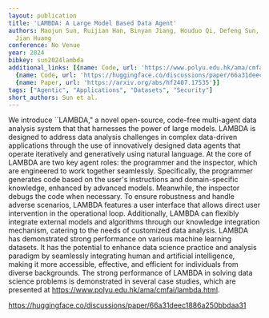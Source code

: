 ```yaml
---
layout: publication
title: 'LAMBDA: A Large Model Based Data Agent'
authors: Maojun Sun, Ruijian Han, Binyan Jiang, Houduo Qi, Defeng Sun, Yancheng Yuan,
  Jian Huang
conference: No Venue
year: 2024
bibkey: sun2024lambda
additional_links: [{name: Code, url: 'https://www.polyu.edu.hk/ama/cmfai/lambda.html'},
  {name: Code, url: 'https://huggingface.co/discussions/paper/66a31deec1886a250bbdaa31'},
  {name: Paper, url: 'https://arxiv.org/abs/hf2407.17535'}]
tags: ["Agentic", "Applications", "Datasets", "Security"]
short_authors: Sun et al.
---
```

We introduce ``LAMBDA," a novel open-source, code-free multi-agent data analysis system that that harnesses the power of large models. LAMBDA is designed to address data analysis challenges in complex data-driven applications through the use of innovatively designed data agents that operate iteratively and generatively using natural language. At the core of LAMBDA are two key agent roles: the programmer and the inspector, which are engineered to work together seamlessly. Specifically, the programmer generates code based on the user's instructions and domain-specific knowledge, enhanced by advanced models. Meanwhile, the inspector debugs the code when necessary. To ensure robustness and handle adverse scenarios, LAMBDA features a user interface that allows direct user intervention in the operational loop. Additionally, LAMBDA can flexibly integrate external models and algorithms through our knowledge integration mechanism, catering to the needs of customized data analysis. LAMBDA has demonstrated strong performance on various machine learning datasets. It has the potential to enhance data science practice and analysis paradigm by seamlessly integrating human and artificial intelligence, making it more accessible, effective, and efficient for individuals from diverse backgrounds. The strong performance of LAMBDA in solving data science problems is demonstrated in several case studies, which are presented at https://www.polyu.edu.hk/ama/cmfai/lambda.html.

https://huggingface.co/discussions/paper/66a31deec1886a250bbdaa31